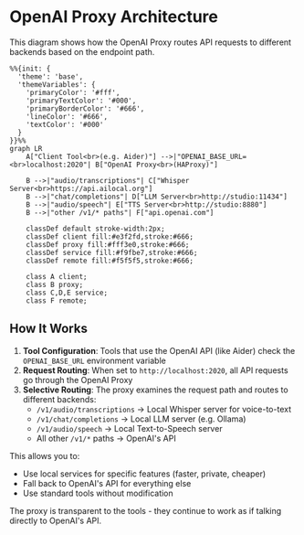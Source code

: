 # OpenAI Proxy Architecture

This diagram shows how the OpenAI Proxy routes API requests to different backends based on the endpoint path.

```mermaid
%%{init: {
  'theme': 'base',
  'themeVariables': {
    'primaryColor': '#fff',
    'primaryTextColor': '#000',
    'primaryBorderColor': '#666',
    'lineColor': '#666',
    'textColor': '#000'
  }
}}%%
graph LR
    A["Client Tool<br>(e.g. Aider)"] -->|"OPENAI_BASE_URL=<br>localhost:2020"| B["OpenAI Proxy<br>(HAProxy)"]
    
    B -->|"audio/transcriptions"| C["Whisper Server<br>https://api.ailocal.org"]
    B -->|"chat/completions"| D["LLM Server<br>http://studio:11434"]
    B -->|"audio/speech"| E["TTS Server<br>http://studio:8880"]
    B -->|"other /v1/* paths"| F["api.openai.com"]

    classDef default stroke-width:2px;
    classDef client fill:#e3f2fd,stroke:#666;
    classDef proxy fill:#fff3e0,stroke:#666;
    classDef service fill:#f9fbe7,stroke:#666;
    classDef remote fill:#f5f5f5,stroke:#666;
    
    class A client;
    class B proxy;
    class C,D,E service;
    class F remote;
```

## How It Works

1. **Tool Configuration**: Tools that use the OpenAI API (like Aider) check the `OPENAI_BASE_URL` environment variable
2. **Request Routing**: When set to `http://localhost:2020`, all API requests go through the OpenAI Proxy
3. **Selective Routing**: The proxy examines the request path and routes to different backends:
   - `/v1/audio/transcriptions` → Local Whisper server for voice-to-text
   - `/v1/chat/completions` → Local LLM server (e.g. Ollama)
   - `/v1/audio/speech` → Local Text-to-Speech server
   - All other `/v1/*` paths → OpenAI's API

This allows you to:
- Use local services for specific features (faster, private, cheaper)
- Fall back to OpenAI's API for everything else
- Use standard tools without modification

The proxy is transparent to the tools - they continue to work as if talking directly to OpenAI's API.
